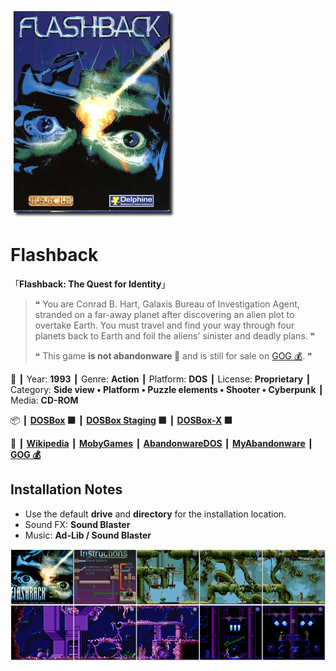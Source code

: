![](Thumbnail.png "application-thumbnail")

# Flashback

「**Flashback: The Quest for Identity**」

> ❝ You are Conrad B. Hart, Galaxis Bureau of Investigation Agent, stranded on a far-away planet after discovering an alien plot to overtake Earth. You must travel and find your way through four planets back to Earth and foil the aliens' sinister and deadly plans. ❞
>
> ❝ This game **is not abandonware 🚫** and is still for sale on [GOG 💰](https://www.gog.com/en/game/flashback). ❞
>

📌 ┃ Year: **1993** ┃ Genre: **Action** ┃ Platform: **DOS** ┃ License: **Proprietary** ┃ Category: **Side view • Platform • Puzzle elements • Shooter • Cyberpunk** ┃ Media: **CD-ROM** 

📦 ┃ **[DOSBox](https://www.dosbox.com/) 🟩** ┃ **[DOSBox Staging](https://dosbox-staging.github.io/) 🟩** ┃ **[DOSBox-X](https://dosbox-x.com/) 🟩** 

📎 ┃ **[Wikipedia](https://en.wikipedia.org/wiki/Flashback_(1992_video_game))** ┃ **[MobyGames](https://www.mobygames.com/game/555/flashback-the-quest-for-identity/)** ┃ **[AbandonwareDOS](https://www.abandonwaredos.com/abandonware-game.php?abandonware=Flashback%3A+The+Quest+for+Identity&gid=1501)** ┃ **[MyAbandonware](https://www.myabandonware.com/game/flashback-the-quest-for-identity-1lr)** ┃ **[GOG 💰](https://www.gog.com/en/game/flashback)** 

## Installation Notes
- Use the default **drive** and **directory** for the installation location.
- Sound FX: **Sound Blaster**
- Music: **Ad-Lib / Sound Blaster**

![](Montage.png "Flashback")

